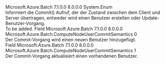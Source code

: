 <Type Name="ComputeNodeUserCommitSemantics" FullName="Microsoft.Azure.Batch.ComputeNodeUserCommitSemantics">
  <TypeSignature Language="C#" Value="public enum ComputeNodeUserCommitSemantics" />
  <TypeSignature Language="ILAsm" Value=".class public auto ansi sealed ComputeNodeUserCommitSemantics extends System.Enum" />
  <TypeSignature Language="DocId" Value="T:Microsoft.Azure.Batch.ComputeNodeUserCommitSemantics" />
  <TypeSignature Language="VB.NET" Value="Public Enum ComputeNodeUserCommitSemantics" />
  <TypeSignature Language="F#" Value="type ComputeNodeUserCommitSemantics = " />
  <AssemblyInfo>
    <AssemblyName>Microsoft.Azure.Batch</AssemblyName>
    <AssemblyVersion>7.1.0.0</AssemblyVersion>
    <AssemblyVersion>8.0.0.0</AssemblyVersion>
  </AssemblyInfo>
  <Base>
    <BaseTypeName>System.Enum</BaseTypeName>
  </Base>
  <Docs>
    <summary>
            Informiert die Commit() Aufruf, der der Zustand zwischen dem Client und Server übertragen, entweder wird einen Benutzer erstellen oder Update-Benutzer-Vorgang.
            </summary>
    <remarks>To be added.</remarks>
  </Docs>
  <Members>
    <Member MemberName="AddUser">
      <MemberSignature Language="C#" Value="AddUser" />
      <MemberSignature Language="ILAsm" Value=".field public static literal valuetype Microsoft.Azure.Batch.ComputeNodeUserCommitSemantics AddUser = int32(0)" />
      <MemberSignature Language="DocId" Value="F:Microsoft.Azure.Batch.ComputeNodeUserCommitSemantics.AddUser" />
      <MemberSignature Language="VB.NET" Value="AddUser" />
      <MemberSignature Language="F#" Value="AddUser = 0" Usage="Microsoft.Azure.Batch.ComputeNodeUserCommitSemantics.AddUser" />
      <MemberType>Field</MemberType>
      <AssemblyInfo>
        <AssemblyName>Microsoft.Azure.Batch</AssemblyName>
        <AssemblyVersion>7.1.0.0</AssemblyVersion>
        <AssemblyVersion>8.0.0.0</AssemblyVersion>
      </AssemblyInfo>
      <ReturnValue>
        <ReturnType>Microsoft.Azure.Batch.ComputeNodeUserCommitSemantics</ReturnType>
      </ReturnValue>
      <MemberValue>0</MemberValue>
      <Docs>
        <summary>
            Der Commit-Vorgang wird einen neuen Benutzer hinzugefügt.
            </summary>
      </Docs>
    </Member>
    <Member MemberName="UpdateUser">
      <MemberSignature Language="C#" Value="UpdateUser" />
      <MemberSignature Language="ILAsm" Value=".field public static literal valuetype Microsoft.Azure.Batch.ComputeNodeUserCommitSemantics UpdateUser = int32(1)" />
      <MemberSignature Language="DocId" Value="F:Microsoft.Azure.Batch.ComputeNodeUserCommitSemantics.UpdateUser" />
      <MemberSignature Language="VB.NET" Value="UpdateUser" />
      <MemberSignature Language="F#" Value="UpdateUser = 1" Usage="Microsoft.Azure.Batch.ComputeNodeUserCommitSemantics.UpdateUser" />
      <MemberType>Field</MemberType>
      <AssemblyInfo>
        <AssemblyName>Microsoft.Azure.Batch</AssemblyName>
        <AssemblyVersion>7.1.0.0</AssemblyVersion>
        <AssemblyVersion>8.0.0.0</AssemblyVersion>
      </AssemblyInfo>
      <ReturnValue>
        <ReturnType>Microsoft.Azure.Batch.ComputeNodeUserCommitSemantics</ReturnType>
      </ReturnValue>
      <MemberValue>1</MemberValue>
      <Docs>
        <summary>
            Der Commit-Vorgang aktualisiert einen vorhandenen Benutzer.
            </summary>
      </Docs>
    </Member>
  </Members>
</Type>